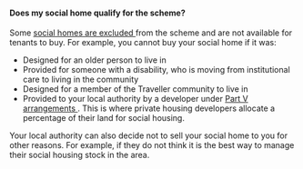 ####  **Does my social home qualify for the scheme?**

Some [ social homes are excluded
](https://www.irishstatutebook.ie/eli/2015/si/484/made/en/print) from the
scheme and are not available for tenants to buy. For example, you cannot buy
your social home if it was:

  * Designed for an older person to live in 
  * Provided for someone with a disability, who is moving from institutional care to living in the community 
  * Designed for a member of the Traveller community to live in 
  * Provided to your local authority by a developer under [ Part V arrangements ](https://www.irishstatutebook.ie/eli/2000/act/30/enacted/en/print#partv) . This is where private housing developers allocate a percentage of their land for social housing. 

Your local authority can also decide not to sell your social home to you for
other reasons. For example, if they do not think it is the best way to manage
their social housing stock in the area.
